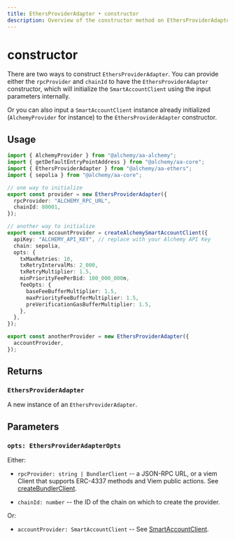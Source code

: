 ```yaml
---
title: EthersProviderAdapter • constructor
description: Overview of the constructor method on EthersProviderAdapter in aa-ethers
---
```



# constructor

There are two ways to construct `EthersProviderAdapter`. You can provide either the `rpcProvider` and `chainId` to have the `EthersProviderAdapter` constructor, which will initialize the `SmartAccountClient` using the input parameters internally.

Or you can also input a `SmartAccountClient` instance already initialized (`AlchemyProvider` for instance) to the `EthersProviderAdapter` constructor.

## Usage

```ts [example.ts]
import { AlchemyProvider } from "@alchemy/aa-alchemy";
import { getDefaultEntryPointAddress } from "@alchemy/aa-core";
import { EthersProviderAdapter } from "@alchemy/aa-ethers";
import { sepolia } from "@alchemy/aa-core";

// one way to initialize
export const provider = new EthersProviderAdapter({
  rpcProvider: "ALCHEMY_RPC_URL",
  chainId: 80001,
});

// another way to initialize
export const accountProvider = createAlchemySmartAccountClient({
  apiKey: "ALCHEMY_API_KEY", // replace with your Alchemy API Key
  chain: sepolia,
  opts: {
    txMaxRetries: 10,
    txRetryIntervalMs: 2_000,
    txRetryMultiplier: 1.5,
    minPriorityFeePerBid: 100_000_000n,
    feeOpts: {
      baseFeeBufferMultiplier: 1.5,
      maxPriorityFeeBufferMultiplier: 1.5,
      preVerificationGasBufferMultiplier: 1.5,
    },
  },
});

export const anotherProvider = new EthersProviderAdapter({
  accountProvider,
});
```

## Returns

### `EthersProviderAdapter`

A new instance of an `EthersProviderAdapter`.

## Parameters

### `opts: EthersProviderAdapterOpts`

Either:

- `rpcProvider: string | BundlerClient` -- a JSON-RPC URL, or a viem Client that supports ERC-4337 methods and Viem public actions. See [createBundlerClient](/packages/aa-core/bundler-client/).

- `chainId: number` -- the ID of the chain on which to create the provider.

Or:

- `accountProvider: SmartAccountClient` -- See [SmartAccountClient](/packages/aa-core/smart-account-client/).
